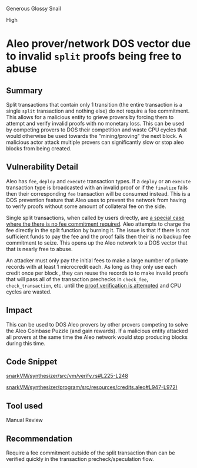 Generous Glossy Snail

High

# Aleo prover/network DOS vector due to invalid `split` proofs being free to abuse

## Summary

Split transactions that contain only 1 transition (the entire transaction is a single `split` transaction and nothing else) do not require a fee commitment. This allows for a malicious entity to grieve provers by forcing them to attempt and verify invalid proofs with no monetary loss. This can be used by competing provers to DOS their competition and waste CPU cycles that would otherwise be used towards the "mining/proving" the next block. A malicious actor attack multiple provers can significantly slow or stop aleo blocks from being created.

## Vulnerability Detail

Aleo has `fee`, `deploy` and `execute` transaction types. If a `deploy` or an `execute` transaction type is broadcasted with an invalid proof or if the `finalize` fails then their corresponding `fee` transaction will be consumed instead. This is a DOS prevention feature that Aleo uses to prevent the network from having to verify proofs without some amount of collateral fee on the side.

Single split transactions, when called by users directly, are [a special case where the there is no fee commitment required](https://github.com/sherlock-audit/2024-05-aleo/blob/main/snarkVM/synthesizer/src/vm/verify.rs#L225-L248). Aleo attempts to charge the fee directly in the split function by burning it. The issue is that if there is not sufficient funds to pay the fee and the proof fails then their is no backup fee commitment to seize. This opens up the Aleo network to a DOS vector that that is nearly free to abuse. 

An attacker must only pay the initial fees to make a large number of private records with at least 1 microcredit each. As long as they only use each credit once per block , they can reuse the records to to make invalid proofs that will pass all of the transaction prechecks in `check_fee`, `check_transaction`, etc. until the [proof verification is attempted](https://github.com/sherlock-audit/2024-05-aleo/blob/main/snarkVM/synthesizer/process/src/trace/mod.rs#L226-L227) and CPU cycles are wasted.

## Impact

This can be used to DOS Aleo provers by other provers competing to solve the Aleo Coinbase Puzzle (and gain rewards). If a malicious entity attacked all provers at the same time the Aleo network would stop producing blocks during this time. 

## Code Snippet
[snarkVM/synthesizer/src/vm/verify.rs#L225-L248](https://github.com/sherlock-audit/2024-05-aleo/blob/main/snarkVM/synthesizer/src/vm/verify.rs#L225-L248)

[snarkVM/synthesizer/program/src/resources/credits.aleo#L947-L972)](https://github.com/sherlock-audit/2024-05-aleo/blob/main/snarkVM/synthesizer/program/src/resources/credits.aleo#L947-L972)

## Tool used

Manual Review

## Recommendation

Require a fee commitment outside of the split transaction than can be verified quickly in the transaction precheck/speculation flow. 